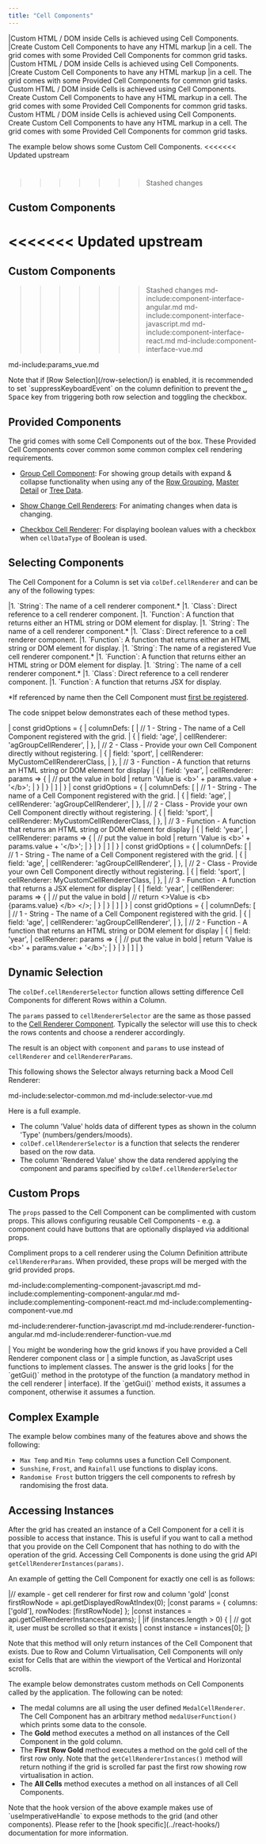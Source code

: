```yaml
---
title: "Cell Components"
---
```


<framework-specific-section frameworks="javascript">
|Custom HTML / DOM inside Cells is achieved using Cell Components.
|Create Custom Cell Components to have any HTML markup
|in a cell. The grid comes with some Provided Cell Components for common grid tasks.
</framework-specific-section>

<framework-specific-section frameworks="vue">
|Custom HTML / DOM inside Cells is achieved using Cell Components.
|Create Custom Cell Components to have any HTML markup
|in a cell. The grid comes with some Provided Cell Components for common grid tasks.
</framework-specific-section>

<framework-specific-section frameworks="react">
<video-section id="9IbhW4z--mg" title="React Cell Renderers" header="true">
Custom HTML / DOM inside Cells is achieved using Cell Components.
Create Custom Cell Components to have any HTML markup
in a cell. The grid comes with some Provided Cell Components for common grid tasks.
</video-section>
</framework-specific-section>

<framework-specific-section frameworks="angular">
<video-section id="xsafnM77NVs" title="Angular Cell Renderers" header="true">
Custom HTML / DOM inside Cells is achieved using Cell Components.
Create Custom Cell Components to have any HTML markup
in a cell. The grid comes with some Provided Cell Components for common grid tasks.
</video-section>
</framework-specific-section>

The example below shows some Custom Cell Components.
<<<<<<< Updated upstream

<grid-example title='Simple Cell Renderer' name='cell-renderer-summary-example' type='mixed' options='{ "exampleHeight": 460 }'></grid-example>
=======
>>>>>>> Stashed changes

## Custom Components

<<<<<<< Updated upstream
=======
## Custom Components

>>>>>>> Stashed changes
md-include:component-interface-angular.md
md-include:component-interface-javascript.md
md-include:component-interface-react.md
md-include:component-interface-vue.md

<framework-specific-section frameworks="javascript,angular,vue">
<interface-documentation interfaceName='ICellRendererParams' config='{"description":""}' ></interface-documentation>
</framework-specific-section>
<framework-specific-section frameworks="react">
<interface-documentation interfaceName='CustomCellRendererProps' config='{"description":""}' ></interface-documentation>
</framework-specific-section>

md-include:params_vue.md

<note>
Note that if [Row Selection](/row-selection/) is enabled, it is recommended to set `suppressKeyboardEvent` on the column definition to prevent the <kbd>␣ Space</kbd> key from triggering both row selection and toggling the checkbox.
</note>

## Provided Components

The grid comes with some Cell Components out of the box. These Provided Cell Components cover common some common complex cell rendering requirements.

- [Group Cell Component](/group-cell-renderer/): For showing group details with expand & collapse functionality when using any of the [Row Grouping](/grouping/), [Master Detail](/master-detail/) or [Tree Data](/tree-data/).

- [Show Change Cell Renderers](/change-cell-renderers/): For animating changes when data is changing.

- [Checkbox Cell Renderer](/cell-data-types/): For displaying boolean values with a checkbox when `cellDataType` of Boolean is used.


## Selecting Components

The Cell Component for a Column is set via `colDef.cellRenderer` and can be any of the following types:

<framework-specific-section frameworks="javascript">
|1. `String`: The name of a cell renderer component.*
|1. `Class`: Direct reference to a cell renderer component.
|1. `Function`: A function that returns either an HTML string or DOM element for display.
</framework-specific-section>

<framework-specific-section frameworks="angular">
|1. `String`: The name of a cell renderer component.*
|1. `Class`: Direct reference to a cell renderer component.
|1. `Function`: A function that returns either an HTML string or DOM element for display.
</framework-specific-section>

<framework-specific-section frameworks="vue">
|1. `String`: The name of a registered Vue cell renderer component.*
|1. `Function`: A function that returns either an HTML string or DOM element for display.
</framework-specific-section>

<framework-specific-section frameworks="react">
|1. `String`: The name of a cell renderer component.*
|1. `Class`: Direct reference to a cell renderer component.
|1. `Function`: A function that returns JSX for display.
</framework-specific-section>

*If referenced by name then the Cell Component must [first be registered](/components/#registering-custom-components).

The code snippet below demonstrates each of these method types.

<framework-specific-section frameworks="javascript">
<snippet spaceBetweenProperties="true">
| const gridOptions = {
|     columnDefs: [
|         // 1 - String - The name of a Cell Component registered with the grid.
|         {
|             field: 'age',
|             cellRenderer: 'agGroupCellRenderer',
|         },
|         // 2 - Class - Provide your own Cell Component directly without registering.
|         {
|             field: 'sport',
|             cellRenderer: MyCustomCellRendererClass,
|         },
|         // 3 - Function - A function that returns an HTML string or DOM element for display
|         {
|             field: 'year',
|             cellRenderer: params => {
|                 // put the value in bold
|                 return 'Value is &lt;b&gt;' + params.value + '&lt;/b&gt;';
|             }
|         }
|     ]
| }
</snippet>
</framework-specific-section>

<framework-specific-section frameworks="angular">
<snippet spaceBetweenProperties="true">
| const gridOptions = {
|     columnDefs: [
|         // 1 - String - The name of a Cell Component registered with the grid.
|         {
|             field: 'age',
|             cellRenderer: 'agGroupCellRenderer',
|         },
|         // 2 - Class - Provide your own Cell Component directly without registering.
|         {
|             field: 'sport',
|             cellRenderer: MyCustomCellRendererClass,
|         },
|         // 3 - Function - A function that returns an HTML string or DOM element for display
|         {
|             field: 'year',
|             cellRenderer: params => {
|                 // put the value in bold
|                 return 'Value is &lt;b&gt;' + params.value + '&lt;/b&gt;';
|             }
|         }
|     ]
| }
</snippet>
</framework-specific-section>

<framework-specific-section frameworks="react">
<snippet spaceBetweenProperties="true">
| const gridOptions = {
|     columnDefs: [
|         // 1 - String - The name of a Cell Component registered with the grid.
|         {
|             field: 'age',
|             cellRenderer: 'agGroupCellRenderer',
|         },
|         // 2 - Class - Provide your own Cell Component directly without registering.
|         {
|             field: 'sport',
|             cellRenderer: MyCustomCellRendererClass,
|         },
|         // 3 - Function - A function that returns a JSX element for display
|         {
|             field: 'year',
|             cellRenderer: params => {
|                 // put the value in bold
|                 // return &lt;&gt;Value is &lt;b&gt; {params.value} &lt;/b&gt; &lt;/&gt;;
|             }
|         }
|     ]
| }
</snippet>
</framework-specific-section>

<framework-specific-section frameworks="vue">
<snippet spaceBetweenProperties="true"> 
| const gridOptions = {
|     columnDefs: [
|         // 1 - String - The name of a Cell Component registered with the grid.
|         {
|             field: 'age',
|             cellRenderer: 'agGroupCellRenderer',
|         },
|         // 2 - Function - A function that returns an HTML string or DOM element for display
|         {
|             field: 'year',
|             cellRenderer: params => {
|                 // put the value in bold
|                 return 'Value is &lt;b&gt;' + params.value + '&lt;/b&gt;';
|             }
|         }
|     ]
| }
</snippet>
</framework-specific-section>


## Dynamic Selection

The `colDef.cellRendererSelector` function allows setting difference Cell Components for different Rows within a Column.

The `params` passed to `cellRendererSelector` are the same as those passed to the [Cell Renderer Component](/component-cell-renderer/). Typically the selector will use this to check the rows contents and choose a renderer accordingly.

The result is an object with `component` and `params` to use instead of `cellRenderer` and `cellRendererParams`.

This following shows the Selector always returning back a Mood Cell Renderer:

md-include:selector-common.md
md-include:selector-vue.md
 
Here is a full example.
- The column 'Value' holds data of different types as shown in the column 'Type' (numbers/genders/moods).
- `colDef.cellRendererSelector` is a function that selects the renderer based on the row data.
- The column 'Rendered Value' show the data rendered applying the component and params specified by `colDef.cellRendererSelector`

<grid-example title='Dynamic Rendering Component' name='dynamic-rendering-component' type='mixed' options='{ "exampleHeight": 335, "extras": ["fontawesome"] }'></grid-example>


## Custom Props

The `props` passed to the Cell Component can be complimented with custom props. This allows configuring reusable Cell Components - e.g. a component could have buttons that are optionally displayed via additional props.

Compliment props to a cell renderer using the Column Definition attribute  `cellRendererParams`. When provided, these props will be merged with the grid provided props.

md-include:complementing-component-javascript.md
md-include:complementing-component-angular.md
md-include:complementing-component-react.md
md-include:complementing-component-vue.md

md-include:renderer-function-javascript.md
md-include:renderer-function-angular.md
md-include:renderer-function-vue.md 

<framework-specific-section frameworks="javascript">
<note>
| You might be wondering how the grid knows if you have provided a Cell Renderer component class or
| a simple function, as JavaScript uses functions to implement classes. The answer is the grid looks
| for the `getGui()` method in the prototype of the function (a mandatory method in the cell renderer
| interface). If the `getGui()` method exists, it assumes a component, otherwise it assumes a function.
</note>
</framework-specific-section>

## Complex Example

The example below combines many of the features above and shows the following:

- `Max Temp` and `Min Temp` columns uses a function Cell Component.
- `Sunshine`, `Frost`, and `Rainfall` use functions to display icons.
- `Randomise Frost` button triggers the cell components to refresh by randomising the frost data.

<grid-example title='Cell Renderer' name='cell-renderer' type='mixed'></grid-example>

## Accessing Instances

After the grid has created an instance of a Cell Component for a cell it is possible to access that instance. This is useful if you want to call a method that you provide on the Cell Component that has nothing to do with the operation of the grid. Accessing Cell Components is done using the grid API `getCellRendererInstances(params)`.

<api-documentation source='grid-api/api.json' section='rendering' names='["getCellRendererInstances"]' ></api-documentation>

An example of getting the Cell Component for exactly one cell is as follows:

<snippet transform={false}>
|// example - get cell renderer for first row and column 'gold'
|const firstRowNode = api.getDisplayedRowAtIndex(0);
|const params = { columns: ['gold'], rowNodes: [firstRowNode] };
|const instances = api.getCellRendererInstances(params);
|
|if (instances.length > 0) {
|    // got it, user must be scrolled so that it exists
|    const instance = instances[0];
|}
</snippet>

Note that this method will only return instances of the Cell Component that exists. Due to Row and Column Virtualisation, Cell Components will only exist for Cells that are within the viewport of the Vertical and Horizontal scrolls.

The example below demonstrates custom methods on Cell Components called by the application. The following can be noted:

- The medal columns are all using the user defined `MedalCellRenderer`. The Cell Component has an arbitrary method `medalUserFunction()` which prints some data to the console.
- The **Gold** method executes a method on all instances of the Cell Component in the gold column.
- The **First Row Gold** method executes a method on the gold cell of the first row only. Note that the `getCellRendererInstances()` method will return nothing if the grid is scrolled far past the first row showing row virtualisation in action.
- The **All Cells** method executes a method on all instances of all Cell Components.

<grid-example title='Get Cell Renderer' name='get-cell-renderer' type='mixed'></grid-example>

<framework-specific-section frameworks="react">
<note>
Note that the hook version of the above example makes use of `useImperativeHandle` to expose methods to the grid (and other components). Please
refer to the [hook specific](../react-hooks/) documentation for more information.
</note>
</framework-specific-section>

